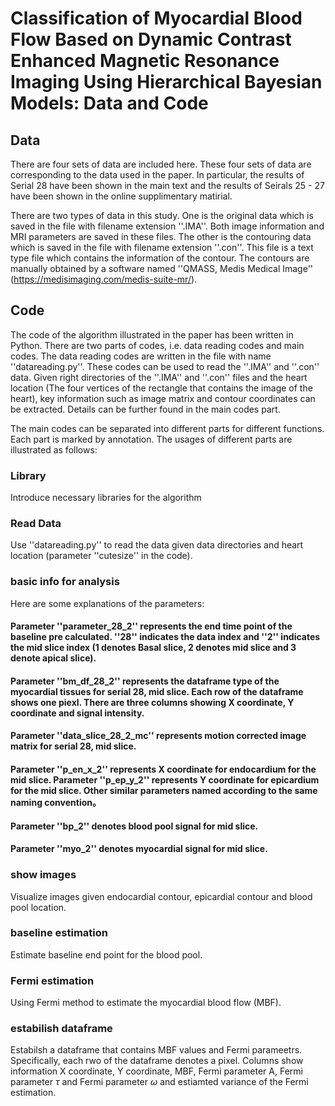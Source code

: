 # Classification of Myocardial Blood Flow Based on Dynamic Contrast Enhanced Magnetic Resonance Imaging Using Hierarchical Bayesian Models: Data and Code
## Data
There are four sets of data are included here. These four sets of data are corresponding to the data used in the paper. In particular, the results of Serial 28 have been shown in the main text and the results of Seirals 25 - 27 have been shown in the online supplimentary matirial.

There are two types of data in this study. One is the original data which is saved in the file with filename extension ''.IMA''. Both image information and MRI parameters are saved in these files. The other is the contouring data which is saved in the file with filename extension ''.con''. This file is a text type file which contains the information of the contour. The contours are manually obtained by a software named ''QMASS, Medis Medical Image'' (https://medisimaging.com/medis-suite-mr/).

## Code
The code of the algorithm illustrated in the paper has been written in Python. There are two parts of codes, i.e. data reading codes and main codes. The data reading codes are written in the file with name ''datareading.py''. These codes can be used to read the ''.IMA'' and ''.con'' data. Given right directories of the ''.IMA'' and ''.con'' files and the heart location (The four vertices of the rectangle that contains the image of the heart), key information such as image matrix and contour coordinates can be extracted. Details can be further found in the main codes part.

The main codes can be separated into different parts for different functions. Each part is marked by annotation. The usages of different parts are illustrated as follows:

### Library

Introduce necessary libraries for the algorithm

### Read Data

Use ''datareading.py'' to read the data given data directories and heart location (parameter ''cutesize'' in the code).

### basic info for analysis

Here are some explanations of the parameters:

#### Parameter ''parameter_28_2'' represents the end time point of the baseline pre calculated. ''28'' indicates the data index and ''2'' indicates the mid slice index (1 denotes Basal slice, 2 denotes mid slice and 3 denote apical slice).
#### Parameter ''bm_df_28_2'' represents the dataframe type of the myocardial tissues for serial 28, mid slice. Each row of the dataframe shows one piexl. There are three columns showing X coordinate, Y coordinate and signal intensity.
#### Parameter ''data_slice_28_2_mc'' represents motion corrected image matrix for serial 28, mid slice.
#### Parameter ''p_en_x_2'' represents X coordinate for endocardium for the mid slice. Parameter ''p_ep_y_2'' represents Y coordinate for epicardium for the mid slice. Other similar parameters named according to the same naming convention。
#### Parameter ''bp_2'' denotes blood pool signal for mid slice.
#### Parameter ''myo_2'' denotes myocardial signal for mid slice.

### show images

Visualize images given endocardial contour, epicardial contour and blood pool location.

### baseline estimation

Estimate baseline end point for the blood pool.

### Fermi estimation

Using Fermi method to estimate the myocardial blood flow (MBF).

### estabilish dataframe

Estabilsh a dataframe that contains MBF values and Fermi parameetrs. Specifically, each rwo of the dataframe denotes a pixel. Columns show information X coordinate, Y coordinate, MBF, Fermi parameter A, Fermi parameter $\tau$ and Fermi parameter $\omega$ and estiamted variance of the Fermi estimation.
